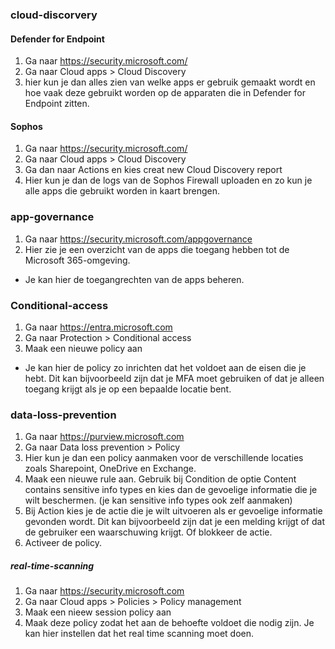 ### cloud-discorvery
#### Defender for Endpoint
1. Ga naar https://security.microsoft.com/
2. Ga naar Cloud apps > Cloud Discovery
3. hier kun je dan alles zien van welke apps er gebruik gemaakt wordt en hoe vaak deze gebruikt worden op de apparaten die in Defender for Endpoint zitten.


#### Sophos 
1. Ga naar https://security.microsoft.com/
2. Ga naar Cloud apps > Cloud Discovery
3. Ga dan naar Actions en kies creat new Cloud Discovery report
4. Hier kun je dan de logs van de Sophos Firewall uploaden en zo kun je alle apps die gebruikt worden in kaart brengen.




### app-governance
1. Ga naar https://security.microsoft.com/appgovernance
2. Hier zie je een overzicht van de apps die toegang hebben tot de Microsoft 365-omgeving.
- Je kan hier de toegangrechten van de apps beheren.


### Conditional-access
1. Ga naar https://entra.microsoft.com
2. Ga naar Protection > Conditional access
3. Maak een nieuwe policy aan
- Je kan hier de policy zo inrichten dat het voldoet aan de eisen die je hebt. Dit kan bijvoorbeeld zijn dat je MFA moet gebruiken of dat je alleen toegang krijgt als je op een bepaalde locatie bent.




### data-loss-prevention
1. Ga naar https://purview.microsoft.com
2. Ga naar Data loss prevention > Policy
3. Hier kun je dan een policy aanmaken voor de verschillende locaties zoals Sharepoint, OneDrive en Exchange.
4. Maak een nieuwe rule aan. Gebruik bij Condition de optie Content contains sensitive info types en kies dan de gevoelige informatie die je wilt beschermen. (je kan sensitive info types ook zelf aanmaken)
5. Bij Action kies je de actie die je wilt uitvoeren als er gevoelige informatie gevonden wordt. Dit kan bijvoorbeeld zijn dat je een melding krijgt of dat de gebruiker een waarschuwing krijgt. Of blokkeer de actie.
6. Activeer de policy.

##### real-time-scanning
1. Ga naar https://security.microsoft.com
2. Ga naar Cloud apps > Policies > Policy management
3. Maak een nieew session policy aan 
4. Maak deze policy zodat het aan de behoefte voldoet die nodig zijn. Je kan hier instellen dat het real time scanning moet doen.